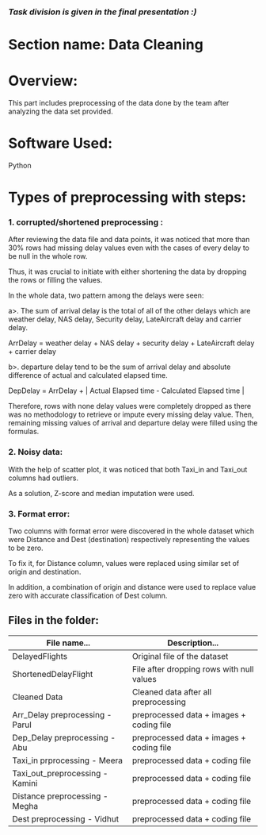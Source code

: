### *Task division is given in the final presentation :)* 
# Section name: Data Cleaning

# Overview: 
This part includes preprocessing of the data done by the team after analyzing the data set provided. 

# Software Used:
Python 

# Types of preprocessing with steps: 
### 1. corrupted/shortened preprocessing : 

After reviewing the data file and data points, it was noticed that more than 30% rows had missing delay values even with the cases of every delay to be null in the whole row. 

Thus, it was crucial to initiate with either shortening the data by dropping the rows or filling the values.

In the whole data, two pattern among the delays were seen:

a>. The sum of arrival delay is the total of all of the other delays which are weather delay, NAS delay, Security delay, LateAircraft delay and carrier delay. 

ArrDelay = weather delay + NAS delay + security delay + LateAircraft delay + carrier delay 


b>. departure delay tend to be the sum of arrival delay and absolute difference of actual and calculated elapsed time.

DepDelay = ArrDelay + | Actual Elapsed time - Calculated Elapsed time |


Therefore, rows with none delay values were completely dropped as there was no methodology to retrieve or impute every missing delay value. Then, remaining missing values of arrival and departure delay were filled using the formulas. 

### 2. Noisy data:

With the help of scatter plot, it was noticed that both Taxi_in and Taxi_out columns had outliers. 

As a solution, Z-score and median imputation were used.

### 3. Format error: 

Two columns with format error were discovered in the whole dataset which were Distance and Dest (destination) respectively representing the values to be zero.

To fix it, for Distance column, values were replaced using similar set of origin and destination.

In addition, a combination of origin and distance were used to replace value zero with accurate classification of Dest column. 


## Files in the folder:
 
|File name...                    |         Description...                   |
|------------------------------- |------------------------------------------|
|DelayedFlights                  | Original file of the dataset             |
|ShortenedDelayFlight            | File after dropping rows with null values|
|Cleaned Data                    | Cleaned data after all preprocessing     |
|Arr_Delay preprocessing - Parul | preprocessed data + images + coding file |
|Dep_Delay preprocessing - Abu   | preprocessed data + images + coding file |
|Taxi_in prprocessing - Meera    | preprocessed data + coding file          |
|Taxi_out_preprocessing - Kamini | preprocessed data + coding file          |
|Distance preprocessing - Megha  | preprocessed data + coding file          |
|Dest preprocessing - Vidhut     | preprocessed data + coding file          |

 
